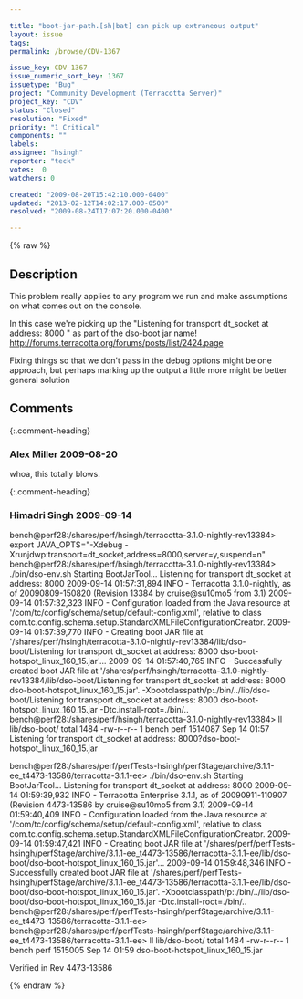 ```yaml
---

title: "boot-jar-path.[sh|bat] can pick up extraneous output"
layout: issue
tags: 
permalink: /browse/CDV-1367

issue_key: CDV-1367
issue_numeric_sort_key: 1367
issuetype: "Bug"
project: "Community Development (Terracotta Server)"
project_key: "CDV"
status: "Closed"
resolution: "Fixed"
priority: "1 Critical"
components: ""
labels: 
assignee: "hsingh"
reporter: "teck"
votes:  0
watchers: 0

created: "2009-08-20T15:42:10.000-0400"
updated: "2013-02-12T14:02:17.000-0500"
resolved: "2009-08-24T17:07:20.000-0400"

---
```




{% raw %}



## Description

<div markdown="1" class="description">

This problem really applies to any program we run and make assumptions on what comes out on the console. 

In this case we're picking up the  "Listening for transport dt\_socket at address: 8000 " as part of the dso-boot jar name!
http://forums.terracotta.org/forums/posts/list/2424.page

Fixing things so that we don't pass in the debug options might be one approach, but perhaps marking up the output a little more might be better general solution

</div>

## Comments


{:.comment-heading}
### **Alex Miller** <span class="date">2009-08-20</span>

<div markdown="1" class="comment">

whoa, this totally blows.

</div>


{:.comment-heading}
### **Himadri Singh** <span class="date">2009-09-14</span>

<div markdown="1" class="comment">

bench@perf28:/shares/perf/hsingh/terracotta-3.1.0-nightly-rev13384> export JAVA\_OPTS="-Xdebug -Xrunjdwp:transport=dt\_socket,address=8000,server=y,suspend=n"
bench@perf28:/shares/perf/hsingh/terracotta-3.1.0-nightly-rev13384> ./bin/dso-env.sh 
Starting BootJarTool...
Listening for transport dt\_socket at address: 8000
2009-09-14 01:57:31,894 INFO - Terracotta 3.1.0-nightly, as of 20090809-150820 (Revision 13384 by cruise@su10mo5 from 3.1)
2009-09-14 01:57:32,323 INFO - Configuration loaded from the Java resource at '/com/tc/config/schema/setup/default-config.xml', relative to class com.tc.config.schema.setup.StandardXMLFileConfigurationCreator.
2009-09-14 01:57:39,770 INFO - Creating boot JAR file at '/shares/perf/hsingh/terracotta-3.1.0-nightly-rev13384/lib/dso-boot/Listening for transport dt\_socket at address: 8000
dso-boot-hotspot\_linux\_160\_15.jar'...
2009-09-14 01:57:40,765 INFO - Successfully created boot JAR file at '/shares/perf/hsingh/terracotta-3.1.0-nightly-rev13384/lib/dso-boot/Listening for transport dt\_socket at address: 8000
dso-boot-hotspot\_linux\_160\_15.jar'.
-Xbootclasspath/p:./bin/../lib/dso-boot/Listening for transport dt\_socket at address: 8000
dso-boot-hotspot\_linux\_160\_15.jar -Dtc.install-root=./bin/..
bench@perf28:/shares/perf/hsingh/terracotta-3.1.0-nightly-rev13384> ll lib/dso-boot/
total 1484
-rw-r--r-- 1 bench perf 1514087 Sep 14 01:57 Listening for transport dt\_socket at address: 8000?dso-boot-hotspot\_linux\_160\_15.jar



bench@perf28:/shares/perf/perfTests-hsingh/perfStage/archive/3.1.1-ee\_t4473-13586/terracotta-3.1.1-ee> ./bin/dso-env.sh 
Starting BootJarTool...
Listening for transport dt\_socket at address: 8000
2009-09-14 01:59:39,932 INFO - Terracotta Enterprise 3.1.1, as of 20090911-110907 (Revision 4473-13586 by cruise@su10mo5 from 3.1)
2009-09-14 01:59:40,409 INFO - Configuration loaded from the Java resource at '/com/tc/config/schema/setup/default-config.xml', relative to class com.tc.config.schema.setup.StandardXMLFileConfigurationCreator.
2009-09-14 01:59:47,421 INFO - Creating boot JAR file at '/shares/perf/perfTests-hsingh/perfStage/archive/3.1.1-ee\_t4473-13586/terracotta-3.1.1-ee/lib/dso-boot/dso-boot-hotspot\_linux\_160\_15.jar'...
2009-09-14 01:59:48,346 INFO - Successfully created boot JAR file at '/shares/perf/perfTests-hsingh/perfStage/archive/3.1.1-ee\_t4473-13586/terracotta-3.1.1-ee/lib/dso-boot/dso-boot-hotspot\_linux\_160\_15.jar'.
-Xbootclasspath/p:./bin/../lib/dso-boot/dso-boot-hotspot\_linux\_160\_15.jar -Dtc.install-root=./bin/..
bench@perf28:/shares/perf/perfTests-hsingh/perfStage/archive/3.1.1-ee\_t4473-13586/terracotta-3.1.1-ee> 
bench@perf28:/shares/perf/perfTests-hsingh/perfStage/archive/3.1.1-ee\_t4473-13586/terracotta-3.1.1-ee> ll lib/dso-boot/
total 1484
-rw-r--r-- 1 bench perf 1515005 Sep 14 01:59 dso-boot-hotspot\_linux\_160\_15.jar


Verified in Rev  4473-13586 

</div>



{% endraw %}
